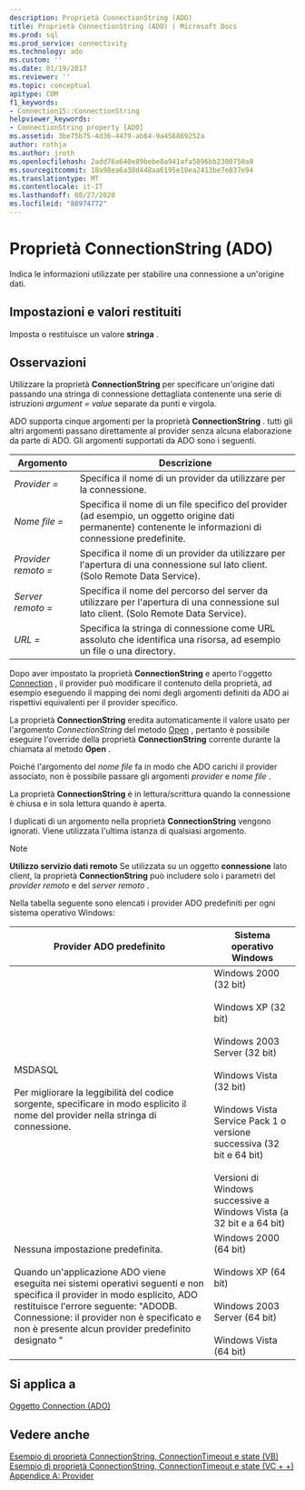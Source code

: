 ```yaml
---
description: Proprietà ConnectionString (ADO)
title: Proprietà ConnectionString (ADO) | Microsoft Docs
ms.prod: sql
ms.prod_service: connectivity
ms.technology: ado
ms.custom: ''
ms.date: 01/19/2017
ms.reviewer: ''
ms.topic: conceptual
apitype: COM
f1_keywords:
- Connection15::ConnectionString
helpviewer_keywords:
- ConnectionString property [ADO]
ms.assetid: 3be75b75-4d36-4479-ab64-9a456869252a
author: rothja
ms.author: jroth
ms.openlocfilehash: 2add76a640e89bebe8a941afa5896bb2300750a9
ms.sourcegitcommit: 18a98ea6a30d448aa6195e10ea2413be7e837e94
ms.translationtype: MT
ms.contentlocale: it-IT
ms.lasthandoff: 08/27/2020
ms.locfileid: "88974772"
---
```

# <a name="connectionstring-property-ado"></a>Proprietà ConnectionString (ADO)
Indica le informazioni utilizzate per stabilire una connessione a un'origine dati.  
  
## <a name="settings-and-return-values"></a>Impostazioni e valori restituiti  
 Imposta o restituisce un valore **stringa** .  
  
## <a name="remarks"></a>Osservazioni  
 Utilizzare la proprietà **ConnectionString** per specificare un'origine dati passando una stringa di connessione dettagliata contenente una serie di istruzioni *argument* *= value* separate da punti e virgola.  
  
 ADO supporta cinque argomenti per la proprietà **ConnectionString** . tutti gli altri argomenti passano direttamente al provider senza alcuna elaborazione da parte di ADO. Gli argomenti supportati da ADO sono i seguenti.  
  
|Argomento|Descrizione|  
|--------------|-----------------|  
|*Provider =*|Specifica il nome di un provider da utilizzare per la connessione.|  
|*Nome file =*|Specifica il nome di un file specifico del provider (ad esempio, un oggetto origine dati permanente) contenente le informazioni di connessione predefinite.|  
|*Provider remoto =*|Specifica il nome di un provider da utilizzare per l'apertura di una connessione sul lato client. (Solo Remote Data Service).|  
|*Server remoto =*|Specifica il nome del percorso del server da utilizzare per l'apertura di una connessione sul lato client. (Solo Remote Data Service).|  
|*URL =*|Specifica la stringa di connessione come URL assoluto che identifica una risorsa, ad esempio un file o una directory.|  
  
 Dopo aver impostato la proprietà **ConnectionString** e aperto l'oggetto [Connection](./connection-object-ado.md) , il provider può modificare il contenuto della proprietà, ad esempio eseguendo il mapping dei nomi degli argomenti definiti da ADO ai rispettivi equivalenti per il provider specifico.  
  
 La proprietà **ConnectionString** eredita automaticamente il valore usato per l'argomento *ConnectionString* del metodo [Open](./open-method-ado-connection.md) , pertanto è possibile eseguire l'override della proprietà **ConnectionString** corrente durante la chiamata al metodo **Open** .  
  
 Poiché l'argomento del *nome file* fa in modo che ADO carichi il provider associato, non è possibile passare gli argomenti *provider* e *nome file* .  
  
 La proprietà **ConnectionString** è in lettura/scrittura quando la connessione è chiusa e in sola lettura quando è aperta.  
  
 I duplicati di un argomento nella proprietà **ConnectionString** vengono ignorati. Viene utilizzata l'ultima istanza di qualsiasi argomento.  
  
> [!NOTE]
>  **Utilizzo servizio dati remoto** Se utilizzata su un oggetto **connessione** lato client, la proprietà **ConnectionString** può includere solo i parametri del *provider remoto* e del *server remoto* .  
  
 Nella tabella seguente sono elencati i provider ADO predefiniti per ogni sistema operativo Windows:  
  
|Provider ADO predefinito|Sistema operativo Windows|  
|--------------------------|------------------------------|  
|MSDASQL<br /><br /> Per migliorare la leggibilità del codice sorgente, specificare in modo esplicito il nome del provider nella stringa di connessione.|Windows 2000 (32 bit)<br /><br /> Windows XP (32 bit)<br /><br /> Windows 2003 Server (32 bit)<br /><br /> Windows Vista (32 bit)<br /><br /> Windows Vista Service Pack 1 o versione successiva (32 bit e 64 bit)<br /><br /> Versioni di Windows successive a Windows Vista (a 32 bit e a 64 bit)|  
|Nessuna impostazione predefinita.<br /><br /> Quando un'applicazione ADO viene eseguita nei sistemi operativi seguenti e non specifica il provider in modo esplicito, ADO restituisce l'errore seguente: "ADODB. Connessione: il provider non è specificato e non è presente alcun provider predefinito designato "|Windows 2000 (64 bit)<br /><br /> Windows XP (64 bit)<br /><br /> Windows 2003 Server (64 bit)<br /><br /> Windows Vista (64 bit)|  
  
## <a name="applies-to"></a>Si applica a  
 [Oggetto Connection (ADO)](./connection-object-ado.md)  
  
## <a name="see-also"></a>Vedere anche  
 [Esempio di proprietà ConnectionString, ConnectionTimeout e state (VB)](./connectionstring-connectiontimeout-and-state-properties-example-vb.md)   
 [Esempio di proprietà ConnectionString, ConnectionTimeout e state (VC + +)](./connectionstring-connectiontimeout-and-state-properties-example-vc.md)   
 [Appendice A: Provider](../../guide/appendixes/appendix-a-providers.md)